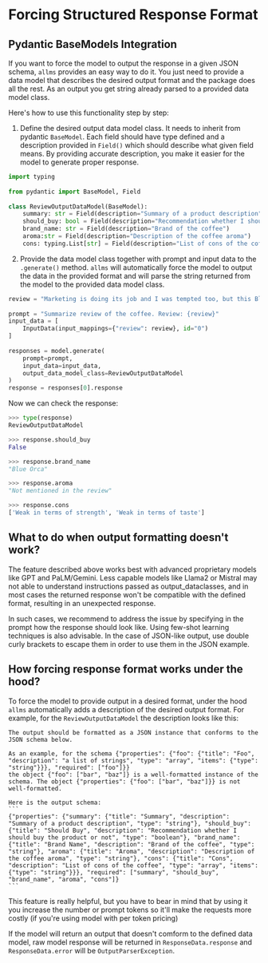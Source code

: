 # Forcing Structured Response Format

## Pydantic BaseModels Integration

If you want to force the model to output the response in a given JSON schema, `allms` provides an easy way to do 
it. You just need to provide a data model that describes the desired output format and the package does all the rest. 
As an output you get string already parsed to a provided data model class.

Here's how to use this functionality step by step:

1. Define the desired output data model class. It needs to inherit from pydantic `BaseModel`. Each field should have
type defined and a description provided in `Field()` which should describe what given field means. By providing accurate
description, you make it easier for the model to generate proper response.

```python
import typing
    
from pydantic import BaseModel, Field
    
class ReviewOutputDataModel(BaseModel):
    summary: str = Field(description="Summary of a product description")
    should_buy: bool = Field(description="Recommendation whether I should buy the product or not")
    brand_name: str = Field(description="Brand of the coffee")
    aroma:str = Field(description="Description of the coffee aroma")
    cons: typing.List[str] = Field(description="List of cons of the coffee")
```

2. Provide the data model class together with prompt and input data to the `.generate()` method. `allms` will 
automatically force the model to output the data in the provided format and will parse the string returned from the
model to the provided data model class.

```python
review = "Marketing is doing its job and I was tempted too, but this Blue Orca coffee is nothing above the level of coffees from the supermarket. And the method of brewing or grinding does not help here. The coffee is simply weak - both in terms of strength and taste. I do not recommend."
    
prompt = "Summarize review of the coffee. Review: {review}"
input_data = [
    InputData(input_mappings={"review": review}, id="0")
]
    
responses = model.generate(
    prompt=prompt, 
    input_data=input_data,
    output_data_model_class=ReviewOutputDataModel
)
response = responses[0].response
```

Now we can check the response:

```python
>>> type(response)
ReviewOutputDataModel

>>> response.should_buy
False

>>> response.brand_name
"Blue Orca"

>>> response.aroma
"Not mentioned in the review"

>>> response.cons
['Weak in terms of strength', 'Weak in terms of taste']
```

## What to do when output formatting doesn't work?

The feature described above works best with advanced proprietary models like GPT and PaLM/Gemini. Less capable models like Llama2 or Mistral
may not able to understand instructions passed as output_dataclasses, and in most cases the returned response won't be compatible
with the defined format, resulting in an unexpected response.

In such cases, we recommend to address the issue by specifying in the prompt how the response should look like. Using
few-shot learning techniques is also advisable. In the case of JSON-like output, use double curly brackets to escape them in order
to use them in the JSON example.

## How forcing response format works under the hood?
To force the model to provide output in a desired format, under the hood `allms` automatically adds a description
of the desired output format. For example, for the `ReviewOutputDataModel` the description looks like this:

````text
The output should be formatted as a JSON instance that conforms to the JSON schema below.

As an example, for the schema {"properties": {"foo": {"title": "Foo", "description": "a list of strings", "type": "array", "items": {"type": "string"}}}, "required": ["foo"]}}
the object {"foo": ["bar", "baz"]} is a well-formatted instance of the schema. The object {"properties": {"foo": ["bar", "baz"]}} is not well-formatted.

Here is the output schema:
```
{"properties": {"summary": {"title": "Summary", "description": "Summary of a product description", "type": "string"}, "should_buy": {"title": "Should Buy", "description": "Recommendation whether I should buy the product or not", "type": "boolean"}, "brand_name": {"title": "Brand Name", "description": "Brand of the coffee", "type": "string"}, "aroma": {"title": "Aroma", "description": "Description of the coffee aroma", "type": "string"}, "cons": {"title": "Cons", "description": "List of cons of the coffee", "type": "array", "items": {"type": "string"}}}, "required": ["summary", "should_buy", "brand_name", "aroma", "cons"]}
```
````

This feature is really helpful, but you have to bear in mind that by using it you increase the number or prompt tokens
so it'll make the requests more costly (if you're using model with per token pricing)

If the model will return an output that doesn't comform to the defined data model, raw model response will be returned
in `ResponseData.response` and `ResponseData.error` will be `OutputParserException`.